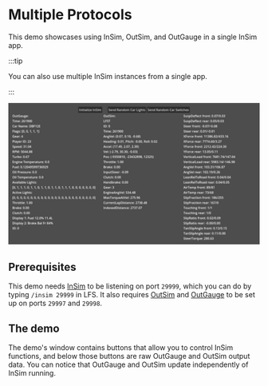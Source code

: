 # Multiple Protocols

This demo showcases using InSim, OutSim, and OutGauge in a single InSim app.

:::tip

You can also use multiple InSim instances from a single app.

:::

![Multiple protocols](./outgauge_outsim.jpg)

## Prerequisites

This demo needs [InSim](/guides/getting_started/insim.md) to be listening on port `29999`,
which you can do by typing `/insim 29999` in LFS. It also requires
[OutSim](/guides/getting_started/outsim/outsim.md) and [OutGauge](/guides/getting_started/outgauge.md)
to be set up on ports `29997` and `29998`.

## The demo

The demo's window contains buttons that allow you to control InSim functions, and below those
buttons are raw OutGauge and OutSim output data. You can notice that OutGauge and OutSim update
independently of InSim running.
